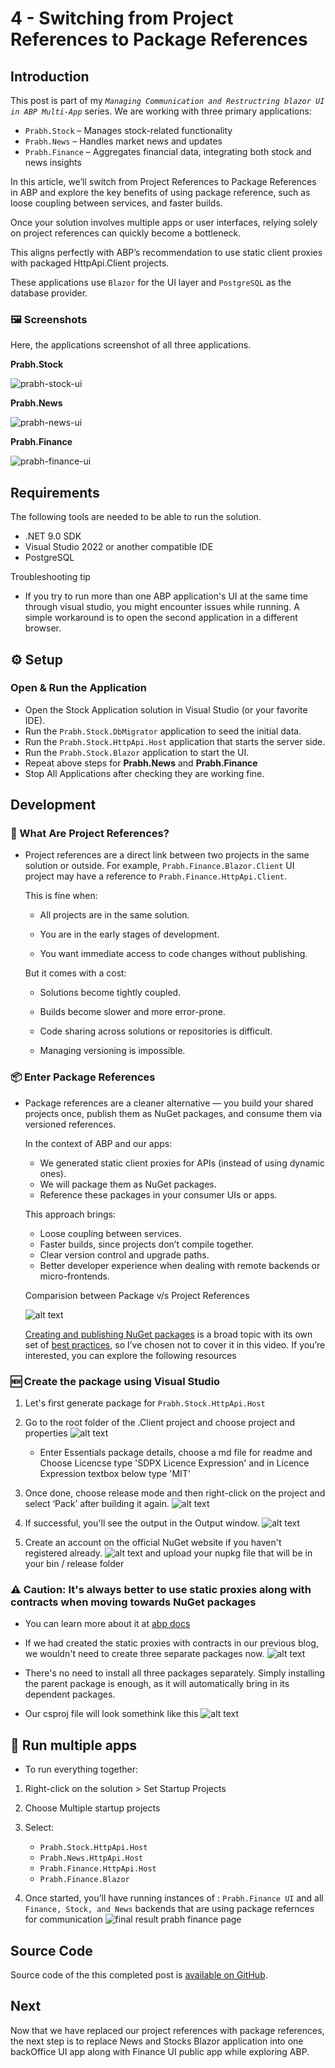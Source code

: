 # 4 - Switching from Project References to Package References

## Introduction

This post is part of my <i>`Managing Communication and Restructring blazor UI in ABP Multi-App`</i> series.
We are working with three primary applications:

- `Prabh.Stock` – Manages stock-related functionality
- `Prabh.News` – Handles market news and updates
- `Prabh.Finance` – Aggregates financial data, integrating both stock and news insights

In this article, we’ll switch from Project References to Package References in ABP and explore the key benefits of using package reference, such as loose coupling between services, and faster builds.

Once your solution involves multiple apps or user interfaces, relying solely on project references can quickly become a bottleneck.

This aligns perfectly with ABP’s recommendation to use static client proxies with packaged
HttpApi.Client projects.

These applications use `Blazor` for the UI layer and `PostgreSQL` as the database provider.

### 🖼️ Screenshots

Here, the applications screenshot of all three applications.

**Prabh.Stock**

![prabh-stock-ui](images/prabh.stocks.png)

**Prabh.News**

![prabh-news-ui](images/prabh.news.png)

**Prabh.Finance**

![prabh-finance-ui](images/prabh.finance.png)

## Requirements

The following tools are needed to be able to run the solution.

- .NET 9.0 SDK
- Visual Studio 2022 or another compatible IDE
- PostgreSQL

Troubleshooting tip

- If you try to run more than one ABP application's UI at the same time through visual studio, you might encounter issues while running. A simple workaround is to open the second application in a different browser.

## ⚙️ Setup

### Open & Run the Application

- Open the Stock Application solution in Visual Studio (or your favorite IDE).
- Run the `Prabh.Stock.DbMigrator` application to seed the initial data.
- Run the `Prabh.Stock.HttpApi.Host` application that starts the server side.
- Run the `Prabh.Stock.Blazor` application to start the UI.
- Repeat above steps for <strong>Prabh.News</strong> and <strong>Prabh.Finance</strong>
- Stop All Applications after checking they are working fine.

## Development

### 📖 What Are Project References?

- Project references are a direct link between two projects in the same solution or outside. For example, `Prabh.Finance.Blazor.Client` UI project may have a reference to `Prabh.Finance.HttpApi.Client`.

  This is fine when:

  - All projects are in the same solution.

  - You are in the early stages of development.

  - You want immediate access to code changes without publishing.

  But it comes with a cost:

  - Solutions become tightly coupled.

  - Builds become slower and more error-prone.

  - Code sharing across solutions or repositories is difficult.

  - Managing versioning is impossible.

### 📦 Enter Package References

- Package references are a cleaner alternative — you build your shared projects once, publish them as NuGet packages, and consume them via versioned references.

  In the context of ABP and our apps:

  - We generated static client proxies for APIs (instead of using dynamic ones).
  - We will package them as NuGet packages.
  - Reference these packages in your consumer UIs or apps.

  This approach brings:

  - Loose coupling between services.
  - Faster builds, since projects don’t compile together.
  - Clear version control and upgrade paths.
  - Better developer experience when dealing with remote backends or micro-frontends.

  Comparision between Package v/s Project References

  ![alt text](images/package-refernce.png)

  [Creating and publishing NuGet packages](https://learn.microsoft.com/en-gb/nuget/quickstart/create-and-publish-a-package-using-the-dotnet-cli) is a broad topic with its own set of [best practices](https://learn.microsoft.com/en-gb/nuget/create-packages/package-authoring-best-practices), so I’ve chosen not to cover it in this video. If you’re interested, you can explore the following resources

### 🆕 Create the package using Visual Studio

1. Let's first generate package for `Prabh.Stock.HttpApi.Host`

2. Go to the root folder of the .Client project and choose project and properties
   ![alt text](images/package-reference-3.png)

   - Enter Essentials package details, choose a md file for readme and Choose Licencse type 'SDPX Licence Expression' and in Licence Expression textbox below type 'MIT'

3. Once done, choose release mode and then right-click on the project and select ‘Pack’ after building it again.
   ![alt text](images/package-reference-4.png)
4. If successful, you'll see the output in the Output window.
   ![alt text](images/package-reference-5.png)

5. Create an account on the official NuGet website if you haven't registered already.
   ![alt text](images/package-reference-6.png) and upload your nupkg file that will be in your bin / release folder

### ⚠️ Caution: It's always better to use static proxies along with contracts when moving towards NuGet packages

- You can learn more about it at [abp docs](https://abp.io/docs/latest/framework/api-development/static-csharp-clients#with-contracts-or-without-contracts)

- If we had created the static proxies with contracts in our previous blog, we wouldn't need to create three separate packages now.
  ![alt text](images/blog-4-1.png)
- There's no need to install all three packages separately. Simply installing the parent package is enough, as it will automatically bring in its dependent packages.
- Our csproj file will look somethink like this
  ![alt text](images/blog-4-2.png)

## 🔌 Run multiple apps

- To run everything together:

1.  Right-click on the solution > Set Startup Projects
2.  Choose Multiple startup projects
3.  Select:

    - `Prabh.Stock.HttpApi.Host`
    - `Prabh.News.HttpApi.Host`
    - `Prabh.Finance.HttpApi.Host`
    - `Prabh.Finance.Blazor`

4.  Once started, you’ll have running instances of : `Prabh.Finance UI` and all `Finance, Stock, and News` backends that are using package refernces for communication
    ![final result prabh finance page](images/final-result.png)

## Source Code

Source code of the this completed post is [available on GitHub](https://github.com/008programmer/abp-multiple-apps-communication-and-restructuring/tree/4-switching-from-project-references-to-package).

## Next

Now that we have replaced our project references with package references, the next step is to replace News and Stocks Blazor application into one backOffice UI app along with Finance UI public app while exploring ABP.
